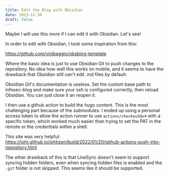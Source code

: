 ```yaml
---
title: Edit the Blog with Obsidian
date: 2023-12-30
draft: false
---
```

Maybe I will use this more if I can edit it with Obsidian. Let's see!

In order to edit with Obsidian, I took some inspiration from this:

https://github.com/vinibaggio/obsblog-template

Where the basic idea is just to use Obsidian Git to push changes to the repository. No idea how well this works on mobile, and it seems to have the drawback that Obsidian still can't edit .md files by default.

Obsidian Git's documentation is useless. Set the custom base path to infosec-blog and make sure your ssh is configured correctly, then reload Obsidian. You can just close it an reopen it.

I then use a github action to build the hugo content. This is the most challenging part because of the submodules. I ended up using a personal access token to allow the action runner to use `actions/checkout@v4` with a specific token, which worked much easier than trying to set the PAT in the remote or the credentials within a shell.

This site was very helpful: https://joht.github.io/johtizen/build/2022/01/20/github-actions-push-into-repository.html

The other drawback of this is that LiveSync doesn't seem to support syncing hidden folders, even when syncing hidden files is enabled and the `.git` folder is not skipped. This seems like it should be supported.